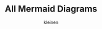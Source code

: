 ---
title: All Mermaid Diagrams 
author: kleinen
draft: false
weight: 10
CourseNav: Resources
subpages: true
---
